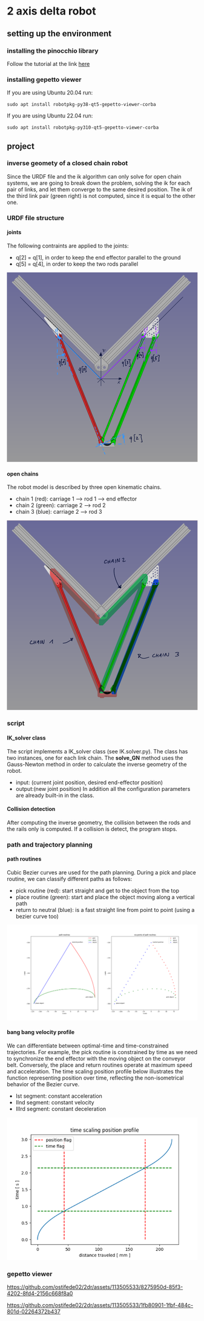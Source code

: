 # 2 axis delta robot

## setting up the environment
### installing the pinocchio library
Follow the tutorial at the link [here](https://stack-of-tasks.github.io/pinocchio/download.html)
### installing gepetto viewer
If you are using Ubuntu 20.04 run:
~~~
sudo apt install robotpkg-py38-qt5-gepetto-viewer-corba
~~~

If you are using Ubuntu 22.04 run:
~~~
sudo apt install robotpkg-py310-qt5-gepetto-viewer-corba
~~~

## project
### inverse geomety of a closed chain robot
Since the URDF file and the ik algorithm can only solve for open chain systems, we are going to break down the problem, solving the ik for each pair of links, and let them converge to the same desired position. The ik of the third link pair (green right) is not computed, since it is equal to the other one.

### URDF file structure
#### joints
The following contraints are applied to the joints:
+ q[2] = q[1], in order to keep the end effector parallel to the ground
+ q[5] = q[4], in order to keep the two rods parallel

![plot](/script/img/joint_diagram.png)

#### open chains
The robot model is described by three open kinematic chains.
+ chain 1 (red): carriage 1 --> rod 1 --> end effector
+ chain 2 (green): carriage 2 --> rod 2
+ chain 3 (blue): carriage 2 --> rod 3

![plot](/script/img/chain_diagram.png)

### script
#### IK_solver class
The script implements a IK_solver class (see IK.solver.py). The class has two instances, one for each link chain. The **solve_GN** method uses the Gauss-Newton method in order to calculate the inverse geometry of the robot.
+ input:   (current joint position, desired end-effector position)
+ output:(new joint position)
In addition all the configuration parameters are already built-in in the class.

#### Collision detection
After computing the inverse geometry, the collision between the rods and the rails only is computed. If a collision is detect, the program stops.


### path and trajectory planning
#### path routines
Cubic Bezier curves are used for the path planning. During a pick and place routine, we can classify different paths as follows:
+ pick routine (red): start straight and get to the object from the top
+ place routine (green): start and place the object moving along a vertical path
+ return to neutral (blue): is a fast straight line from point to point (using a bezier curve too)

![plot](/script/trajectory/graphs/path_routine_subplots.png)


#### bang bang velocity profile
We can differentiate between optimal-time and time-constrained trajectories. For example, the pick routine is constrained by time as we need to synchronize the end effector with the moving object on the conveyor belt. Conversely, the place and return routines operate at maximum speed and acceleration. The time scaling position profile below illustrates the function representing position over time, reflecting the non-isometrical behavior of the Bezier curve.

+ Ist segment: constant acceleration
+ IInd segment: constant velocity
+ IIIrd segment: constant deceleration

![plot](/script/trajectory/graphs/position_time_scaling_profile_bezier.png)

### gepetto viewer

https://github.com/ostifede02/2dr/assets/113505533/8275950d-85f3-4202-8fd4-2156c668f8a0

https://github.com/ostifede02/2dr/assets/113505533/1fb80901-1fbf-484c-801d-02264372b437


